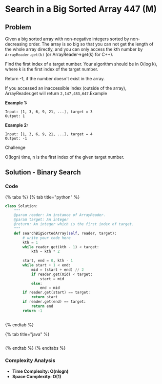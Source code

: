 # Search in a Big Sorted Array 447 \(M\)

## Problem

Given a big sorted array with non-negative integers sorted by non-decreasing order. The array is so big so that you can not get the length of the whole array directly, and you can only access the kth number by `ArrayReader.get(k)` \(or ArrayReader-&gt;get\(k\) for C++\).

Find the first index of a target number. Your algorithm should be in O\(log k\), where k is the first index of the target number.

Return -1, if the number doesn't exist in the array.

If you accessed an inaccessible index \(outside of the array\), ArrayReader.get will return `2,147,483,647`.Example

**Example 1:**

```text
Input: [1, 3, 6, 9, 21, ...], target = 3
Output: 1
```

**Example 2:**

```text
Input: [1, 3, 6, 9, 21, ...], target = 4
Output: -1
```

Challenge

O\(logn\) time, n is the first index of the given target number.

## Solution - Binary Search

### Code

{% tabs %}
{% tab title="python" %}
```python
class Solution:
    """
    @param reader: An instance of ArrayReader.
    @param target: An integer
    @return: An integer which is the first index of target.
    """
    def searchBigSortedArray(self, reader, target):
        # write your code here
        kth = 1
        while reader.get(kth - 1) < target:
            kth = kth * 2
        
        start, end = 0, kth - 1
        while start + 1 < end:
            mid = (start + end) // 2
            if reader.get(mid) < target:
                start = mid
            else:
                end = mid
        if reader.get(start) == target:
            return start
        if reader.get(end) == target:
            return end
        return -1
        
```
{% endtab %}

{% tab title="java" %}
```

```
{% endtab %}
{% endtabs %}

### Complexity Analysis

* **Time Complexity: O\(nlogn\)**
* **Space Complexity: O\(1\)**

